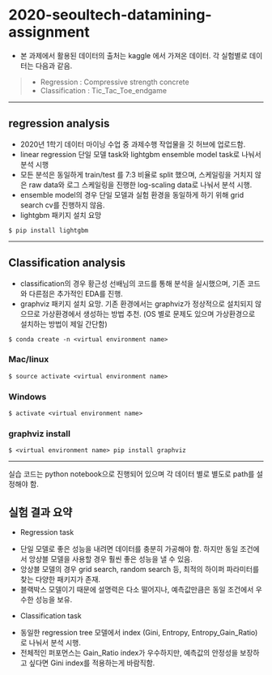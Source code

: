 # 2020-seoultech-datamining-assignment
- 본 과제에서 활용된 데이터의 출처는 kaggle 에서 가져온 데이터. 각 실험별로 데이터는 다음과 같음.
> -  Regression : Compressive strength concrete
> -  Classification : Tic_Tac_Toe_endgame
---
## regression analysis
- 2020년 1학기 데이터 마이닝 수업 중 과제수행 작업물을 깃 허브에 업로드함.
- linear regression 단일 모델 task와 lightgbm ensemble model task로 나눠서 분석 시행
- 모든 분석은 동일하게 train/test 를 7:3 비율로 split 했으며, 스케일링을 거치지 않은 raw data와 로그 스케일링을 진행한 log-scaling data로 나눠서 분석 시행.
- ensemble model의 경우 단일 모델과 실험 환경을 동일하게 하기 위해 grid search cv를 진행하지 않음.
- lightgbm 패키지 설치 요망
```
$ pip install lightgbm
```
---
## Classification analysis
- classification의 경우 황근성 선배님의 코드를 통해 분석을 실시했으며, 기존 코드와 다른점은 추가적인 EDA를 진행.
- graphviz 패키지 설치 요망. 기존 환경에서는 graphviz가 정상적으로 설치되지 않으므로 가상환경에서 생성하는 방법 추천. (OS 별로 문제도 있으며 가상환경으로 설치하는 방법이 제일 간단함)
```
$ conda create -n <virtual environment name>
```

### Mac/linux
```
$ source activate <virtual environment name>
```

### Windows
```
$ activate <virtual environment name>
```

### graphviz install
```
$ <virtual environment name> pip install graphviz
```

---
실습 코드는 python notebook으로 진행되어 있으며 각 데이터 별로 별도로 path를 설정해야 함.

## 실험 결과 요약
- Regression task
* 단일 모델로 좋은 성능을 내려면 데이터를 충분히 가공해야 함. 하지만 동일 조건에서 앙상블 모델을 사용할 경우 훨씬 좋은 성능을 낼 수 있음.
* 앙상블 모델의 경우 grid search, random search 등, 최적의 하이퍼 파라미터를 찾는 다양한 패키지가 존재.
* 블랙박스 모델이기 때문에 설명력은 다소 떨어지나, 예측값만큼은 동일 조건에서 우수한 성능을 보유.

- Classification task
* 동일한 regression tree 모델에서 index (Gini, Entropy, Entropy_Gain_Ratio)로 나눠서 분석 시행.
* 전체적인 퍼포먼스는 Gain_Ratio index가 우수하지만, 예측값의 안정성을 보장하고 싶다면 Gini index를 적용하는게 바람직함.
